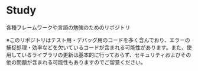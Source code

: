# Study
各種フレームワークや言語の勉強のためのリポジトリ

※このリポジトリはテスト用・デバッグ用のコードを多く含んでおり、エラーの捕捉処理・効率などを欠いているコードが含まれる可能性があります。また、使用しているライブラリの更新は基本的に行っておらず、セキュリティおよびその他の問題が含まれる可能性もありますのでご留意ください。
